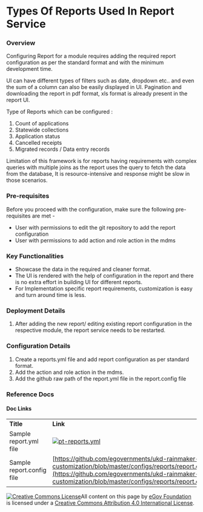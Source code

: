 # Types Of Reports Used In Report Service

### Overview <a href="#overview" id="overview"></a>

Configuring Report for a module requires adding the required report configuration as per the standard format and with the minimum development time.

UI can have different types of filters such as date, dropdown etc.. and even the sum of a column can also be easily displayed in UI. Pagination and downloading the report in pdf format, xls format is already present in the report UI.

Type of Reports which can be configured :

1. Count of applications
2. Statewide collections
3. Application status
4. Cancelled receipts
5. Migrated records / Data entry records

Limitation of this framework is for reports having requirements with complex queries with multiple joins as the report uses the query to fetch the data from the database, It is resource-intensive and response might be slow in those scenarios.

### Pre-requisites <a href="#pre-requisites" id="pre-requisites"></a>

Before you proceed with the configuration, make sure the following pre-requisites are met -

* User with permissions to edit the git repository to add the report configuration
* User with permissions to add action and role action in the mdms

### Key Functionalities <a href="#key-functionalities" id="key-functionalities"></a>

* Showcase the data in the required and cleaner format.
* The UI is rendered with the help of configuration in the report and there is no extra effort in building UI for different reports.
* For Implementation specific report requirements, customization is easy and turn around time is less.

### Deployment Details <a href="#deployment-details" id="deployment-details"></a>

1. After adding the new report/ editing existing report configuration in the respective module, the report service needs to be restarted.

### Configuration Details <a href="#configuration-details" id="configuration-details"></a>

1. Create a reports.yml file and add report configuration as per standard format.
2. Add the action and role action in the mdms.
3. Add the github raw path of the report.yml file in the report.config file

### Reference Docs <a href="#reference-docs" id="reference-docs"></a>

#### Doc Links <a href="#doc-links" id="doc-links"></a>

|                           |                                                                                                                                                                                                                |
| ------------------------- | -------------------------------------------------------------------------------------------------------------------------------------------------------------------------------------------------------------- |
| **Title**                 | **Link**                                                                                                                                                                                                       |
| Sample report.yml file    | [![](https://github.githubassets.com/favicon.ico)pt-reports.yml](https://github.com/egovernments/ukd-rainmaker-customization/blob/master/configs/reports/configs/pt-reports.yml)                               |
| Sample report.config file | [https://github.com/egovernments/ukd-rainmaker-customization/blob/master/configs/reports/report.config](https://github.com/egovernments/ukd-rainmaker-customization/blob/master/configs/reports/report.config) |

[![Creative Commons License](https://i.creativecommons.org/l/by/4.0/80x15.png)​](http://creativecommons.org/licenses/by/4.0/)All content on this page by [eGov Foundation](https://egov.org.in/) is licensed under a [Creative Commons Attribution 4.0 International License](http://creativecommons.org/licenses/by/4.0/).
